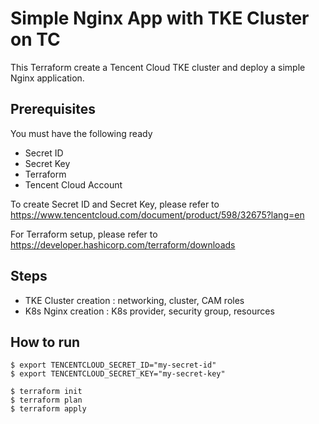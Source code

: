 # Simple Nginx App with TKE Cluster on TC

This Terraform create a Tencent Cloud TKE cluster and deploy a simple Nginx application.

## Prerequisites
You must have the following ready

- Secret ID
- Secret Key 
- Terraform
- Tencent Cloud Account

To create Secret ID and Secret Key, please refer to https://www.tencentcloud.com/document/product/598/32675?lang=en 

For Terraform setup, please refer to https://developer.hashicorp.com/terraform/downloads 

## Steps 
 - TKE Cluster creation : networking, cluster, CAM roles
 - K8s Nginx creation : K8s provider, security group, resources

## How to run
```
$ export TENCENTCLOUD_SECRET_ID="my-secret-id"
$ export TENCENTCLOUD_SECRET_KEY="my-secret-key"

$ terraform init
$ terraform plan
$ terraform apply
```
